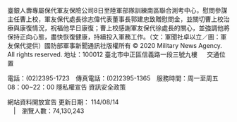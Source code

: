 臺銀人壽專屬保代軍友保險公司8日至陸軍部隊訓練南區聯合測考中心，慰問參謀主任曹上校，軍友保代處長徐志偉代表董事長郭建忠致贈慰問金，並關切曹上校治療與康復情況，祝福他早日康復；曹上校感謝軍友保代徐處長的關心，並強調他將保持正向心態，盡快恢復健康，持續投入軍務工作。（文：軍聞社卓以立／圖：軍友保代提供）國防部軍事新聞通訊社版權所有 © 2020 Military News Agency. All rights reserved.
地址：100012 臺北市中正區信義路一段三號九樓
               
              交通位置

電話：(02)2395-1723 傳真電話：(02)2395-1365 服務時間：周一至周五08：00~22：00
隱私權宣告
資訊安全政策
            
網站資料開放宣告
更新日期：
114/08/14            
             | 瀏覽人數：74,130,243